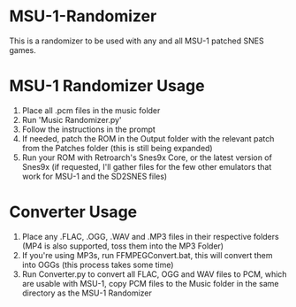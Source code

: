 # MSU-1-Randomizer

This is a randomizer to be used with any and all MSU-1 patched SNES games.

# MSU-1 Randomizer Usage

1. Place all .pcm files in the music folder
2. Run 'Music Randomizer.py'
3. Follow the instructions in the prompt
4. If needed, patch the ROM in the Output folder with the relevant patch from the Patches folder (this is still being expanded)
5. Run your ROM with Retroarch's Snes9x Core, or the latest version of Snes9x (if requested, I'll gather files for the few other emulators that work for MSU-1 and the SD2SNES files)

# Converter Usage

1. Place any .FLAC, .OGG, .WAV and .MP3 files in their respective folders (MP4 is also supported, toss them into the MP3 Folder)
2. If you're using MP3s, run FFMPEGConvert.bat, this will convert them into OGGs (this process takes some time)
3. Run Converter.py to convert all FLAC, OGG and WAV files to PCM, which are usable with MSU-1, copy PCM files to the Music folder in the same directory as the MSU-1 Randomizer
